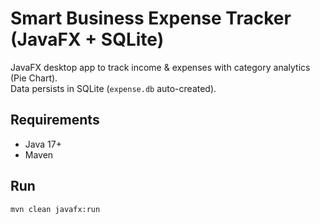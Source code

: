 # Smart Business Expense Tracker (JavaFX + SQLite)

JavaFX desktop app to track income & expenses with category analytics (Pie Chart).  
Data persists in SQLite (`expense.db` auto-created).

## Requirements
- Java 17+
- Maven

## Run
```bash
mvn clean javafx:run
